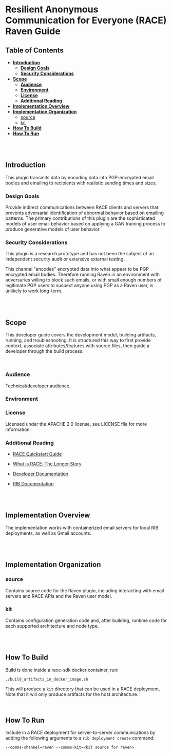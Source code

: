 # **Resilient Anonymous Communication for Everyone (RACE) Raven Guide**

## **Table of Contents**
- [**Introduction**](#--introduction--)
  * [**Design Goals**](#--design-goals--)
  * [**Security Considerations**](#--security-considerations--)
- [**Scope**](#--scope--)
  * [**Audience**](#--audience--)
  * [**Environment**](#--environment--)
  * [**License**](#--license--)
  * [**Additional Reading**](#--additional-reading--)
- [**Implementation Overview**](#--implementation-overview--)
- [**Implementation Organization**](#--implementation-organization--)
  * [source](#source)
  * [kit](#kit)
- [**How To Build**](#--how-to-build--)
- [**How To Run**](#--how-to-run--)

<br></br>

## **Introduction**
This plugin transmits data by encoding data into PGP-encrypted email bodies and emailing to recipients with realistic sending times and sizes.
</br>

### **Design Goals**
Provide indirect communications between RACE clients and servers that prevents adversarial identification of abnormal behavior based on emailing patterns. The primary contributions of this plugin are the sophisticated models of user email behavior based on applying a GAN training process to produce generative models of user behavior.

### **Security Considerations**
This plugin is a research prototype and has not been the subject of an independent security audit or extensive external testing.

This channel "encodes" encrypted data into what appear to be PGP encrypted email bodies. Therefore running Raven in an environment with adversaries willing to block such emails, or with small enough numbers of legitimate PGP users to suspect anyone using PGP as a Raven user, is unlikely to work long-term.


<br></br>

## **Scope**
This developer guide covers the  development model, building artifacts, running, and troubleshooting.  It is structured this way to first provide context, associate attributes/features with source files, then guide a developer through the build process.  

</br>

### **Audience**
Technical/developer audience.

### **Environment**

### **License**
Licensed under the APACHE 2.0 license, see LICENSE file for more information.

### **Additional Reading**
* [RACE Quickstart Guide](https://github.com/tst-race/race-quickstart/blob/main/README.md)

* [What is RACE: The Longer Story](https://github.com/tst-race/race-docs/blob/main/what-is-race.md)

* [Developer Documentation](https://github.com/tst-race/race-docs/blob/main/RACE%20developer%20guide.md)

* [RIB Documentation](https://github.com/tst-race/race-in-the-box/tree/2.6.0/documentation)

<br></br>

## **Implementation Overview**
The implementation works with containerized email servers for local RIB deployments, as well as Gmail accounts.

<br></br>

## **Implementation Organization**
### source
Contains source code for the Raven plugin, including interacting with email servers and RACE APIs and the Raven user model.

### kit
Contains configuration generation code and, after building, runtime code for each supported architecture and node type.

<br></br>

## **How To Build**
Build is done inside a race-sdk docker container, run:
```
./build_artifacts_in_docker_image.sh
```
This will produce a `kit` directory that can be used in a RACE deployment. Note that it will only produce artifacts for the host architecture.

</br>

## **How To Run**

Include in a RACE deployment for server-to-server communications by adding the following arguments to a `rib deployment create` command:
```
--comms-channel=raven --comms-kit=<kit source for raven>
```

</br>
